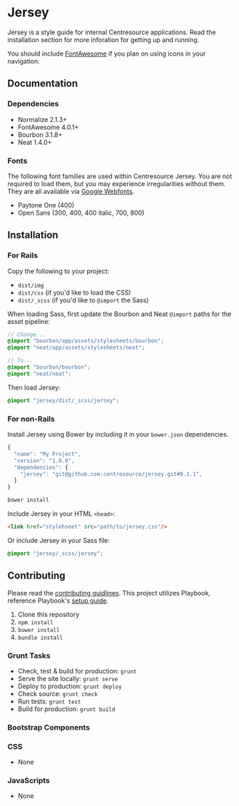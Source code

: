 # Jersey
Jersey is a style guide for internal Centresource applications. Read the installation section for more inforation for getting up and running.

You should include [FontAwesome](http://fortawesome.github.io/Font-Awesome/) if you plan on using icons in your navigation.


## Documentation

### Dependencies
- Normalize 2.1.3+
- FontAwesome 4.0.1+
- Bourbon 3.1.8+
- Neat 1.4.0+

### Fonts
The following font families are used within Centresource Jersey. You are not required to load them, but you may experience irregularities without them. They are all available via [Google Webfonts](http://www.google.com/fonts).

- Paytone One (400)
- Open Sans (300, 400, 400 italic, 700, 800)


## Installation
### For Rails
Copy the following to your project:

- `dist/img`
- `dist/css` (if you'd like to load the CSS)
- `dist/_scss` (if you'd like to `@import` the Sass)

When loading Sass, first update the Bourbon and Neat `@import` paths for the asset pipeline:
````scss
// Change...
@import "bourbon/app/assets/stylesheets/bourbon";
@import "neat/app/assets/stylesheets/neat";

// To...
@import "bourbon/bourbon";
@import "neat/neat";
````

Then load Jersey:
````scss
@import "jersey/dist/_scss/jersey";
````

### For non-Rails
Install Jersey using Bower by including it in your `bower.json` dependencies.
````javascript
{
  "name": "My Project",
  "version": "1.0.0",
  "dependencies": {
    "jersey": "git@github.com:centresource/jersey.git#0.1.1",
  }
}
````

````bash
bower install
````

Include Jersey in your HTML `<head>`:
````html
<link href="stylehseet" src="path/to/jersey.css"/>
````

Or include Jersey in your Sass file:
````scss
@import "jersey/_scss/jersey";
````



## Contributing
Please read the [contributing guidlines](https://github.com/centresource/jersey/blob/master/CONTRIBUTING.md). This project utilizes Playbook, reference Playbook's [setup guide](https://github.com/centresource/generator-playbook#get-started).

1. Clone this repository
2. `npm install`
3. `bower install`
4. `bundle install`

### Grunt Tasks
- Check, test & build for production: `grunt`
- Serve the site locally: `grunt serve`
- Deploy to production: `grunt deploy`
- Check source: `grunt check`
- Run tests: `grunt test`
- Build for production: `grunt build`

### Bootstrap Components
### CSS
- None

### JavaScripts
- None
